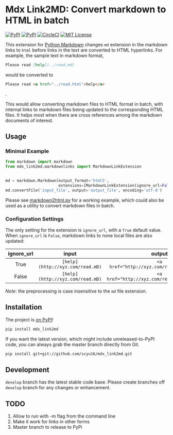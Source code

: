 # Mdx Link2MD: Convert markdown to HTML in batch

[![PyPI](https://img.shields.io/pypi/v/mdx_link2md.svg)](https://pypi.org/project/mdx-link2md/)
[![PyPI](https://img.shields.io/pypi/pyversions/mdx_link2md.svg)](https://pypi.org/project/mdx-link2md/)
[![CircleCI](https://img.shields.io/circleci/project/github/scyu16/mdx_link2md/develop.svg)](https://circleci.com/gh/scyu16/mdx_link2md)
[![MIT License](http://img.shields.io/badge/license-MIT-yellow.svg)](https://opensource.org/licenses/MIT)

This extension for [Python Markdown](https://github.com/waylan/Python-Markdown)
changes `md` extension in the markdown links to `html` before links in the text 
are converted to HTML hyperlinks. For example, the sample text in markdown format,

```markdown
Please read [help](../read.md)
```

would be converted to
```html
Please read <a href="../read.html">help</a>
```
.

This would allow converting markdown files to HTML format in batch,
with internal links to markdown files being updated to the corresponding HTML files. It
helps most when there are cross references among the markdown documents of 
interest.

## Usage

### Minimal Example

```python
from markdown import markdown
from mdx_link2md.markdownlinks import MarkdownLinkExtension
 

md = markdown.Markdown(output_format='html5',
                       extensions=[MarkdownLinkExtension(ignore_url=False)])
md.convertFile('input_file', output='output_file', encoding='utf-8')

```
Please see [markdown2html.py](./examples/markdown2html.py) for a working example, which
could also be used as a utility to convert markdown files in batch. 

### Configuration Settings

The only setting for the extension is `ignore_url`, with a `True` default value.
When `ignore_url` is `False`, markdown links to none local files are also updated:

|ignore_url| input | output |
|:--------:| :-----: | :-------:|
|True      | ```[help](http://xyz.com/read.mD)```|```<a href="http://xyz.com/read.mD">help</a>```|
|False      | ```[help](http://xyz.com/read.mD)```|```<a href="http://xyz.com/read.html">help</a>```|

*Note*: the preprocessing is case insensitive to the `md` file extension.

## Installation

The project is [on PyPI](https://pypi.org/project/mdx-link2md/)!

```bash
pip install mdx_link2md
```

If you want the latest version, which might include unreleased-to-PyPI code,
you can always grab the master branch directly from Git.

```bash
pip install git+git://github.com/scyu16/mdx_link2md.git
```

## Development

`develop` branch has the latest stable code base. Please create branches off `develop` 
branch for any changes or enhancement.


## TODO
1. Allow to run with -m flag from the command line
2. Make it work for links in other forms
3. Master branch to release to PyPi
